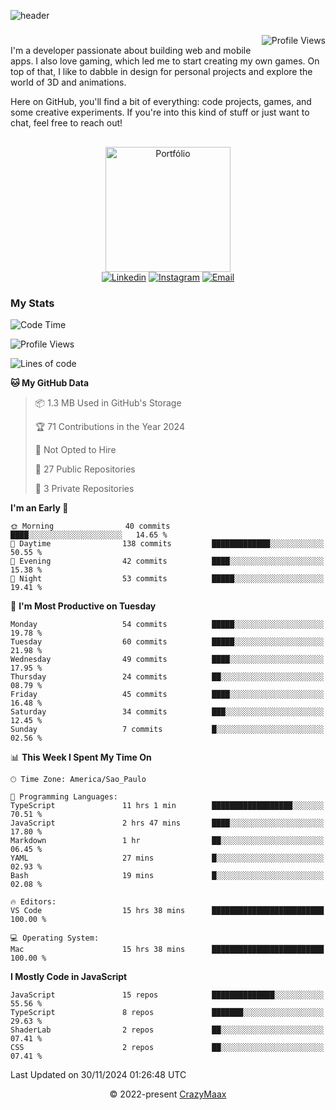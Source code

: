 ![header](https://github.com/user-attachments/assets/b00bb293-d5d2-40e2-b030-18682d9611b7)
###
<img align="right" src="https://komarev.com/ghpvc/?username=crazymaax&color=AE82CE&label=Profile+views" alt="Profile Views">

#
<div align="left">
I'm a developer passionate about building web and mobile apps. I also love gaming, which led me to start creating my own games. On top of that, I like to dabble in design for personal projects and explore the world of 3D and animations.

Here on GitHub, you'll find a bit of everything: code projects, games, and some creative experiments. If you're into this kind of stuff or just want to chat, feel free to reach out!

</div>

##

<div align="center">
  <a href="https://portfolio-max-crazymaax.vercel.app/" target="_blank"><img
      height="200em"
      src="https://github.com/user-attachments/assets/12cd41c7-5753-421f-b3d3-1623c48de6d4"
      target="_blank" alt="Portfólio"></a>
  <div align="center">
    <a href="https://www.linkedin.com/in/maxmilan/" target="_blank"><img
        src="https://img.shields.io/badge/LinkedIn-0077B5?style=for-the-badge&logo=linkedin&logoColor=white"
        target="_blank" alt="Linkedin"></a>
    <a href="https://www.instagram.com/crazy_maax/" target="_blank"><img
        src="https://img.shields.io/badge/Instagram-E4405F?style=for-the-badge&logo=instagram&logoColor=white"
        target="_blank" alt="Instagram"></a>
    <a href="mailto:oliveira.maxmilan@gmail.com" target="_blank"><img
        src="https://img.shields.io/badge/Gmail-D14836?style=for-the-badge&logo=gmail&logoColor=white"
        target="_blank" alt="Email"></a>
  </div>
</div>

### My Stats
<!--START_SECTION:waka-->
![Code Time](http://img.shields.io/badge/Code%20Time-1%2C739%20hrs%2050%20mins-blue)

![Profile Views](http://img.shields.io/badge/Profile%20Views-59-blue)

![Lines of code](https://img.shields.io/badge/From%20Hello%20World%20I%27ve%20Written-129.8%20thousand%20lines%20of%20code-blue)

**🐱 My GitHub Data** 

> 📦 1.3 MB Used in GitHub's Storage 
 > 
> 🏆 71 Contributions in the Year 2024
 > 
> 🚫 Not Opted to Hire
 > 
> 📜 27 Public Repositories 
 > 
> 🔑 3 Private Repositories 
 > 
**I'm an Early 🐤** 

```text
🌞 Morning                40 commits          ████░░░░░░░░░░░░░░░░░░░░░   14.65 % 
🌆 Daytime                138 commits         █████████████░░░░░░░░░░░░   50.55 % 
🌃 Evening                42 commits          ████░░░░░░░░░░░░░░░░░░░░░   15.38 % 
🌙 Night                  53 commits          █████░░░░░░░░░░░░░░░░░░░░   19.41 % 
```
📅 **I'm Most Productive on Tuesday** 

```text
Monday                   54 commits          █████░░░░░░░░░░░░░░░░░░░░   19.78 % 
Tuesday                  60 commits          █████░░░░░░░░░░░░░░░░░░░░   21.98 % 
Wednesday                49 commits          ████░░░░░░░░░░░░░░░░░░░░░   17.95 % 
Thursday                 24 commits          ██░░░░░░░░░░░░░░░░░░░░░░░   08.79 % 
Friday                   45 commits          ████░░░░░░░░░░░░░░░░░░░░░   16.48 % 
Saturday                 34 commits          ███░░░░░░░░░░░░░░░░░░░░░░   12.45 % 
Sunday                   7 commits           █░░░░░░░░░░░░░░░░░░░░░░░░   02.56 % 
```


📊 **This Week I Spent My Time On** 

```text
🕑︎ Time Zone: America/Sao_Paulo

💬 Programming Languages: 
TypeScript               11 hrs 1 min        ██████████████████░░░░░░░   70.51 % 
JavaScript               2 hrs 47 mins       ████░░░░░░░░░░░░░░░░░░░░░   17.80 % 
Markdown                 1 hr                ██░░░░░░░░░░░░░░░░░░░░░░░   06.45 % 
YAML                     27 mins             █░░░░░░░░░░░░░░░░░░░░░░░░   02.93 % 
Bash                     19 mins             █░░░░░░░░░░░░░░░░░░░░░░░░   02.08 % 

🔥 Editors: 
VS Code                  15 hrs 38 mins      █████████████████████████   100.00 % 

💻 Operating System: 
Mac                      15 hrs 38 mins      █████████████████████████   100.00 % 
```

**I Mostly Code in JavaScript** 

```text
JavaScript               15 repos            ██████████████░░░░░░░░░░░   55.56 % 
TypeScript               8 repos             ███████░░░░░░░░░░░░░░░░░░   29.63 % 
ShaderLab                2 repos             ██░░░░░░░░░░░░░░░░░░░░░░░   07.41 % 
CSS                      2 repos             ██░░░░░░░░░░░░░░░░░░░░░░░   07.41 % 
```




 Last Updated on 30/11/2024 01:26:48 UTC
<!--END_SECTION:waka-->

<p align="center">&copy; 2022-present <a href="https://github.com/crazymaax404/" target="_blank">CrazyMaax</a>
